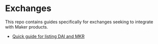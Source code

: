 # Exchanges
This repo contains guides specifically for exchanges seeking to integrate with Maker products.

* [Quick guide for listing DAI and MKR](/exchanges/exchanges-guide-01/exchanges-guide-01.md)
